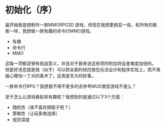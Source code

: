 # 初始化（序）

最开始我是想制作一款MMORPG2D 游戏，但现在我想更疯狂一些，和所有的极客一样，我想做一款有趣的命令行MMO游戏。

* 有趣
* 命令行
* MMO

这每一项都足够有挑战意义，并且对于我来说这些项的附加将会是难度加倍的。
但是好消息就是我（似乎）可以把全部的经历放在玩法设计和程序实现上，而不用操心哪怕一丁点的美术了。这真是天大的好事。

一款命令行RPG？我想我不得不更多的去参考MUD类型游戏不是么？

至于怎么让游戏看起来有趣呢？我想到的是通过以下3个方面：

- 随机性（谁不喜欢掷股子呢？）
- 策略性（让玩家做选择）
- 规则深度